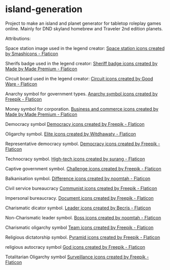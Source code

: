 # island-generation
Project to make an island and planet generator for tabletop roleplay games online. Mainly for DND skyland homebrew and Traveler 2nd edition planets.


Attributions:

Space station image used in the legend creator:
<a href="https://www.flaticon.com/free-icons/space-station" title="space station icons">Space station icons created by Smashicons - Flaticon</a>

Sherifs badge used in the legend creator:
<a href="https://www.flaticon.com/free-icons/sheriff-badge" title="sheriff badge icons">Sheriff badge icons created by Made by Made Premium - Flaticon</a>

Circuit board used in the legend creator:
<a href="https://www.flaticon.com/free-icons/circuit" title="circuit icons">Circuit icons created by Good Ware - Flaticon</a>

Anarchy symbol for government types.
<a href="https://www.flaticon.com/free-icons/anarchy-symbol" title="anarchy symbol icons">Anarchy symbol icons created by Freepik - Flaticon</a>

Money symbol for corporation.
<a href="https://www.flaticon.com/free-icons/business-and-commerce" title="business and commerce icons">Business and commerce icons created by Made by Made Premium - Flaticon</a>

Democracy symbol
<a href="https://www.flaticon.com/free-icons/democracy" title="democracy icons">Democracy icons created by Freepik - Flaticon</a>

Oligarchy symbol.
<a href="https://www.flaticon.com/free-icons/elite" title="elite icons">Elite icons created by Witdhawaty - Flaticon</a>

Representative democracy symbol.
<a href="https://www.flaticon.com/free-icons/democracy" title="democracy icons">Democracy icons created by Freepik - Flaticon</a>

Technocracy symbol.
<a href="https://www.flaticon.com/free-icons/high-tech" title="high-tech icons">High-tech icons created by surang - Flaticon</a>

Captive government symbol.
<a href="https://www.flaticon.com/free-icons/challenge" title="challenge icons">Challenge icons created by Freepik - Flaticon</a>

Balkanisation symbol.
<a href="https://www.flaticon.com/free-icons/difference" title="difference icons">Difference icons created by noomtah - Flaticon</a>

Civil service bureaucracy
<a href="https://www.flaticon.com/free-icons/communist" title="communist icons">Communist icons created by Freepik - Flaticon</a>

Impersonal bureaucracy.
<a href="https://www.flaticon.com/free-icons/document" title="document icons">Document icons created by Freepik - Flaticon</a>

Charismatic dicator symbol.
<a href="https://www.flaticon.com/free-icons/leader" title="leader icons">Leader icons created by Becris - Flaticon</a>

Non-Charismatic leader symbol.
<a href="https://www.flaticon.com/free-icons/boss" title="boss icons">Boss icons created by noomtah - Flaticon</a>

Charismatic oligarchy symbol
<a href="https://www.flaticon.com/free-icons/team" title="team icons">Team icons created by Freepik - Flaticon</a>

Religious dictatorship symbol.
<a href="https://www.flaticon.com/free-icons/pyramid" title="pyramid icons">Pyramid icons created by Freepik - Flaticon</a>

religious autocracy symbol
<a href="https://www.flaticon.com/free-icons/god" title="god icons">God icons created by Freepik - Flaticon</a>

Totalitarian Oligarchy symbol
<a href="https://www.flaticon.com/free-icons/surveillance" title="surveillance icons">Surveillance icons created by Freepik - Flaticon</a>